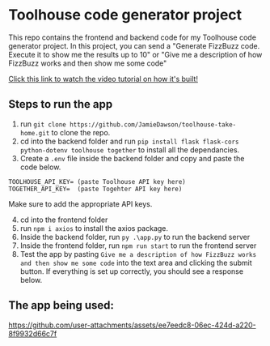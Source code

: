 # Toolhouse code generator project

This repo contains the frontend and backend code for my Toolhouse code generator project. In this project, you can send a "Generate FizzBuzz code. Execute it to show me the results up to 10" or "Give me a description of how FizzBuzz works and then show me some code"

[Click this link to watch the video tutorial on how it's built!](https://youtu.be/B4iS1V-eEHs)

## Steps to run the app

1. run `git clone https://github.com/JamieDawson/toolhouse-take-home.git` to clone the repo.
2. cd into the backend folder and run `pip install flask flask-cors python-dotenv toolhouse together` to install all the dependancies.
3. Create a `.env` file inside the backend folder and copy and paste the code below.

```
TOOLHOUSE_API_KEY= (paste Toolhouse API key here)
TOGETHER_API_KEY=  (paste Togehter API key here)
```

Make sure to add the appropriate API keys.

4. cd into the frontend folder
5. run `npm i axios` to install the axios package.
6. Inside the backend folder, run `py .\app.py` to run the backend server
7. Inside the frontend folder, run `npm run start` to run the frontend server
8. Test the app by pasting `Give me a description of how FizzBuzz works and then show me some code` into the text area and clicking the submit button. If everything is set up correctly, you should see a response below.

## The app being used:

https://github.com/user-attachments/assets/ee7eedc8-06ec-424d-a220-8f9932d66c7f
